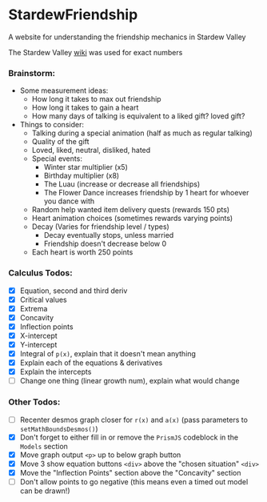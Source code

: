 # StardewFriendship
A website for understanding the friendship mechanics in Stardew Valley

The Stardew Valley [wiki](https://stardewvalleywiki.com/Friendship) was used for exact numbers

### Brainstorm:
- Some measurement ideas:
   - How long it takes to max out friendship
   - How long it takes to gain a heart
   - How many days of talking is equivalent to a liked gift? loved gift?
- Things to consider:
   - Talking during a special animation (half as much as regular talking)
   - Quality of the gift
   - Loved, liked, neutral, disliked, hated
   - Special events:
      - Winter star multiplier (x5)
      - Birthday multiplier (x8)
      - The Luau (increase or decrease all friendships)
      - The Flower Dance increases friendship by 1 heart for whoever you dance with
   - Random help wanted item delivery quests (rewards 150 pts)
   - Heart animation choices (sometimes rewards varying points)
   - Decay (Varies for friendship level / types)
      - Decay eventually stops, unless married
      - Friendship doesn't decrease below 0
   - Each heart is worth 250 points

### Calculus Todos: 
- [x] Equation, second and third deriv
- [x] Critical values
- [x] Extrema
- [x] Concavity
- [x] Inflection points
- [x] X-intercept
- [x] Y-intercept
- [x] Integral of `p(x)`, explain that it doesn't mean anything
- [x] Explain each of the equations & derivatives
- [x] Explain the intercepts
- [ ] Change one thing (linear growth num), explain what would change

### Other Todos:
- [ ] Recenter desmos graph closer for `r(x)` and `a(x)` (pass parameters to `setMathBoundsDesmos()`)
- [x] Don't forget to either fill in or remove the `PrismJS` codeblock in the `Models` section
- [x] Move graph output `<p>` up to below graph button
- [x] Move 3 show equation buttons `<div>` above the "chosen situation" `<div>`
- [x] Move the "Inflection Points" section above the "Concavity" section
- [ ] Don't allow points to go negative (this means even a timed out model can be drawn!)
